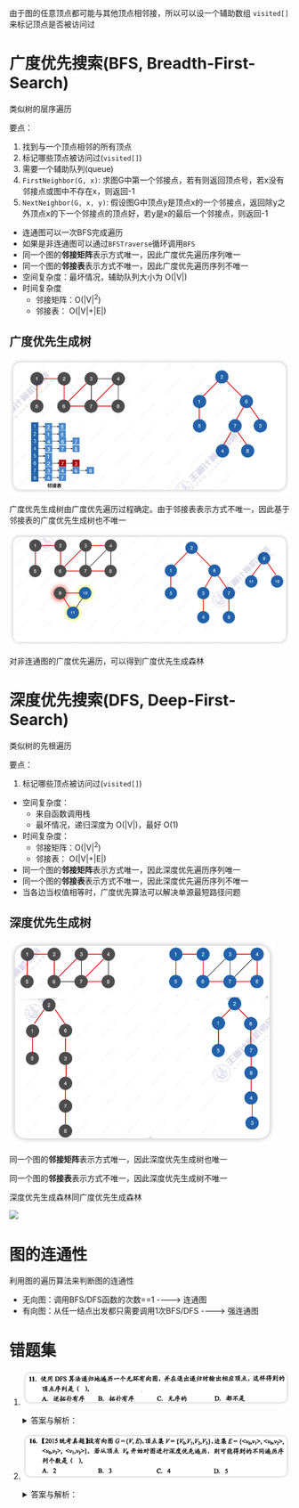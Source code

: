 由于图的任意顶点都可能与其他顶点相邻接，所以可以设一个辅助数组 `visited[]` 来标记顶点是否被访问过

# 广度优先搜索(BFS, Breadth-First-Search)

类似树的层序遍历

要点：

1. 找到与一个顶点相邻的所有顶点
2. 标记哪些顶点被访问过(`visited[]`)
3. 需要一个辅助队列(queue)
4. `FirstNeighbor(G, x)`: 求图G中第一个邻接点，若有则返回顶点号，若x没有邻接点或图中不存在x，则返回-1
5. `NextNeighbor(G, x, y)`: 假设图G中顶点y是顶点x的一个邻接点，返回除y之外顶点x的下一个邻接点的顶点好，若y是x的最后一个邻接点，则返回-1

- 连通图可以一次BFS完成遍历
- 如果是非连通图可以通过`BFSTraverse`循环调用`BFS`
- 同一个图的**邻接矩阵**表示方式唯一，因此广度优先遍历序列唯一
- 同一个图的**邻接表**表示方式不唯一，因此广度优先遍历序列不唯一
- 空间复杂度：最坏情况，辅助队列大小为 O(|V|)
- 时间复杂度
    - 邻接矩阵：O(|V|<sup>2</sup>)
    - 邻接表： O(|V|+|E|)

## 广度优先生成树

![mUdIQj](../../assets/images/mUdIQj.png)

广度优先生成树由广度优先遍历过程确定。由于邻接表表示方式不唯一，因此基于邻接表的广度优先生成树也不唯一

![vTSyUp](../../assets/images/vTSyUp.png)

对非连通图的广度优先遍历，可以得到广度优先生成森林

# 深度优先搜索(DFS, Deep-First-Search)

类似树的先根遍历

要点：

1. 标记哪些顶点被访问过(`visited[]`)

- 空间复杂度：
    - 来自函数调用栈
    - 最坏情况，递归深度为 O(|V|)，最好 O(1)
- 时间复杂度：
    - 邻接矩阵：O(|V|<sup>2</sup>)
    - 邻接表： O(|V|+|E|)
- 同一个图的**邻接矩阵**表示方式唯一，因此深度优先遍历序列唯一
- 同一个图的**邻接表**表示方式不唯一，因此深度优先遍历序列不唯一
- 当各边当权值相等时，广度优先算法可以解决单源最短路径问题

## 深度优先生成树

![kB2NAy](../../assets/images/kB2NAy.png)

同一个图的**邻接矩阵**表示方式唯一，因此深度优先生成树也唯一

同一个图的**邻接表**表示方式不唯一，因此深度优先生成树不唯一

深度优先生成森林同广度优先生成森林

[![](https://i1.hdslb.com/bfs/archive/1288159c591d97a8d8db52e0da8f840f0521d5e4.png)](https://www.bilibili.com/video/BV1ZY4y1L7c3/?zw)

# 图的连通性

利用图的遍历算法来判断图的连通性

- 无向图：调用BFS/DFS函数的次数==1 ----> 连通图
- 有向图：从任一结点出发都只需要调用1次BFS/DFS ----> 强连通图

# 错题集

1. ![PIVO4E](../../assets/images/PIVO4E.png)
    <details>
    <summary>答案与解析：</summary>
    <br />
    答案： A
    <br />
    解析：<br />
    对一个有向图做深度优先遍历，并未专门判断有向图是否有环（有向回路）存在，无论图中是否有环，都得到一个顶点序列。若无环，在退出递归过程中输出的应是逆拓扑有序序列。对有向无环图利用深度优先搜索进行拓扑排序的例子如下：<br />
    如图所示，退出DFS栈的顺序为 efgdcahb ，此图的一个拓扑序列为<br />
    bhacdgfe。该方法的每一步均是先输出当前无后继的结点，即对每个结点v，先递归地求出v的每个后继的拓扑序列。对于一个AOV网，按此方法输出的序列是一个逆拓扑序列。<br />
    <img src="../../assets/images/I3DQMO.png" />
    </details>

2. ![upUOvn](../../assets/images/upUOvn.png)
    <details>
     <summary>答案与解析：</summary>
     <br />
     答案： D
     <br />
     解析：<br />
        &lt;v<sub>0</sub>, v<sub>1</sub>, v<sub>3</sub>, v<sub>2</sub>&gt<br />
        &lt;v<sub>0</sub>, v<sub>2</sub>, v<sub>3</sub>, v<sub>1</sub>&gt;<br />
        &lt;v<sub>0</sub>, v<sub>2</sub>, v<sub>1</sub>, v<sub>3</sub>&gt;<br />
        &lt;v<sub>0</sub>, v<sub>3</sub>, v<sub>2</sub>, v<sub>1</sub>&gt;<br />
        &lt;v<sub>0</sub>, v<sub>3</sub>, v<sub>1</sub>, v<sub>2</sub>&gt;<br />
     </details>
